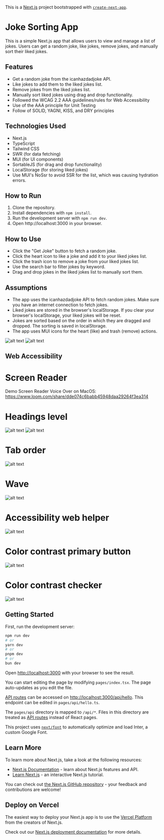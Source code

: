 This is a [Next.js](https://nextjs.org/) project bootstrapped with [`create-next-app`](https://github.com/vercel/next.js/tree/canary/packages/create-next-app).

# Joke Sorting App

This is a simple Next.js app that allows users to view and manage a list of jokes. Users can get a random joke, like jokes, remove jokes, and manually sort their liked jokes.

## Features

- Get a random joke from the icanhazdadjoke API.
- Like jokes to add them to the liked jokes list.
- Remove jokes from the liked jokes list.
- Manually sort liked jokes using drag and drop functionality.
- Followed the WCAG 2.2 AAA guidelines/rules for Web Accessibility
- Use of the AAA principle for Unit Testing
- Follow of SOLID, YAGNI, KISS, and DRY principles

## Technologies Used

- Next.js
- TypeScript
- Tailwind CSS
- SWR (for data fetching)
- MUI (for UI components)
- SortableJS (for drag and drop functionality)
- LocalStorage (for storing liked jokes)
- Use MUI's NoSsr to avoid SSR for the list, which was causing hydration errors.

## How to Run

1.  Clone the repository.
2.  Install dependencies with `npm install`.
3.  Run the development server with `npm run dev`.
4.  Open http://localhost:3000 in your browser.

## How to Use

- Click the "Get Joke" button to fetch a random joke.
- Click the heart icon to like a joke and add it to your liked jokes list.
- Click the trash icon to remove a joke from your liked jokes list.
- Use the search bar to filter jokes by keyword.
- Drag and drop jokes in the liked jokes list to manually sort them.

## Assumptions

- The app uses the icanhazdadjoke API to fetch random jokes. Make sure you have an internet connection to fetch jokes.
- Liked jokes are stored in the browser's localStorage. If you clear your browser's localStorage, your liked jokes will be reset.
- Jokes are sorted based on the order in which they are dragged and dropped. The sorting is saved in localStorage.
- The app uses MUI icons for the heart (like) and trash (remove) actions.

![alt text](image-9.png)
![alt text](image-10.png)

## Web Accessibility

# Screen Reader

Demo Screen Reader Voice Over on MacOS: https://www.loom.com/share/dde074c6babb45948daa29264f3ea314

# Headings level

![alt text](image-3.png)
![alt text](image-2.png)

# Tab order

![alt text](image-4.png)

# Wave

![alt text](image-5.png)

# Accessibility web helper

![alt text](image-6.png)

# Color contrast primary button

![alt text](image-7.png)

# Color contrast checker

![alt text](image-8.png)

## Getting Started

First, run the development server:

```bash
npm run dev
# or
yarn dev
# or
pnpm dev
# or
bun dev
```

Open [http://localhost:3000](http://localhost:3000) with your browser to see the result.

You can start editing the page by modifying `pages/index.tsx`. The page auto-updates as you edit the file.

[API routes](https://nextjs.org/docs/api-routes/introduction) can be accessed on [http://localhost:3000/api/hello](http://localhost:3000/api/hello). This endpoint can be edited in `pages/api/hello.ts`.

The `pages/api` directory is mapped to `/api/*`. Files in this directory are treated as [API routes](https://nextjs.org/docs/api-routes/introduction) instead of React pages.

This project uses [`next/font`](https://nextjs.org/docs/basic-features/font-optimization) to automatically optimize and load Inter, a custom Google Font.

## Learn More

To learn more about Next.js, take a look at the following resources:

- [Next.js Documentation](https://nextjs.org/docs) - learn about Next.js features and API.
- [Learn Next.js](https://nextjs.org/learn) - an interactive Next.js tutorial.

You can check out [the Next.js GitHub repository](https://github.com/vercel/next.js/) - your feedback and contributions are welcome!

## Deploy on Vercel

The easiest way to deploy your Next.js app is to use the [Vercel Platform](https://vercel.com/new?utm_medium=default-template&filter=next.js&utm_source=create-next-app&utm_campaign=create-next-app-readme) from the creators of Next.js.

Check out our [Next.js deployment documentation](https://nextjs.org/docs/deployment) for more details.
